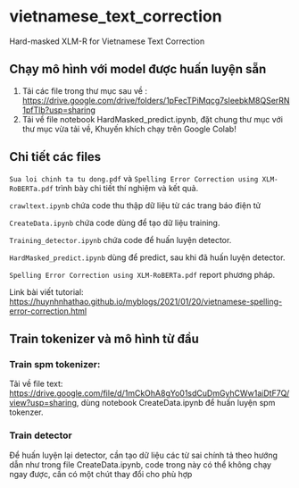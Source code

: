 # vietnamese_text_correction
Hard-masked XLM-R for Vietnamese Text Correction

## Chạy mô hình với model được huấn luyện sẵn
1. Tải các file trong thư mục sau về : https://drive.google.com/drive/folders/1pFecTPiMqcg7sIeebkM8QSerRN1pfTlb?usp=sharing
2. Tải về file notebook HardMasked_predict.ipynb, đặt chung thư mục với thư mục vừa tải về, Khuyến khích chạy trên Google Colab!

## Chi tiết các files
`Sua loi chinh ta tu dong.pdf` và `Spelling Error Correction using XLM-RoBERTa.pdf` trình bày chi tiết thí nghiệm và kết quả.

`crawltext.ipynb` chứa code thu thập dữ liệu từ các trang báo điện tử

`CreateData.ipynb` chứa code dùng để tạo dữ liệu training.

`Training_detector.ipynb` chứa code để huấn luyện detector.

`HardMasked_predict.ipynb` dùng để predict, sau khi đã huấn luyện detector.

`Spelling Error Correction using XLM-RoBERTa.pdf` report phương pháp.

Link bài viết tutorial: https://huynhnhathao.github.io/myblogs/2021/01/20/vietnamese-spelling-error-correction.html

## Train tokenizer và mô hình từ đầu

### Train spm tokenizer:

Tải về file text: https://drive.google.com/file/d/1mCkOhA8gYo01sdCuDmGyhCWw1aiDtF7Q/view?usp=sharing, dùng notebook CreateData.ipynb để huấn luyện spm tokenzer.

### Train detector

Để huấn luyện lại detector, cần tạo dữ liệu các từ sai chính tả theo hướng dẫn như trong file CreateData.ipynb, code trong này có thể không chạy ngay được, cần có một chút thay đổi cho phù hợp

